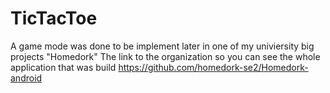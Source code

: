 # TicTacToe
A game mode was done to be implement later in one of my univiersity big projects "Homedork" 
The link to the organization so you can see the whole application that was build https://github.com/homedork-se2/Homedork-android

